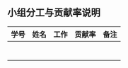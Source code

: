 ## 小组分工与贡献率说明

| 学号 | 姓名 | 工作 | 贡献率 | 备注 |
| ---- | ---- | ---- | ------ | ---- |
|      |      |      |        |      |
|      |      |      |        |      |
|      |      |      |        |      |
|      |      |      |        |      |
|      |      |      |        |      |
|      |      |      |        |      |
|      |      |      |        |      |

